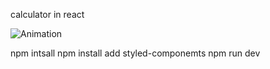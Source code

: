 calculator in react

![Animation](https://user-images.githubusercontent.com/95292019/162504914-9fba01e2-6dd9-4349-b6bf-a182c4632b4c.gif)

npm intsall
npm install add styled-componemts
npm run dev
